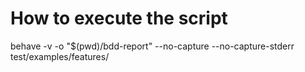 # How to execute the script

behave -v -o "$(pwd)/bdd-report" --no-capture --no-capture-stderr test/examples/features/

